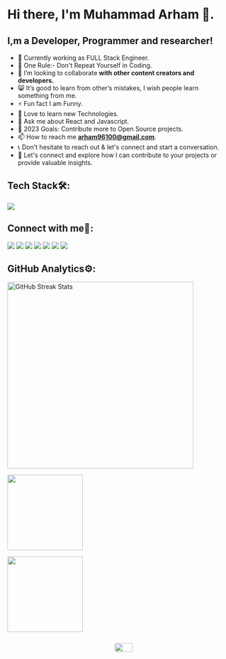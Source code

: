 
# Hi there, I'm Muhammad Arham 👋.

## I,m a Developer, Programmer and researcher!


- 🔭 Currently working as FULL Stack Engineer.
- 📌 One Rule:- Don't Repeat Yourself in Coding.
- 👯 I’m looking to collaborate **with other content creators and developers.**
- 😸 It’s good to learn from other’s mistakes, I wish people learn something from me.
- ⚡ Fun fact I am Funny.
- 🤍 Love to learn new Technologies.
- 💬 Ask me about React and Javascript.
- 🥅 2023 Goals: Contribute more to Open Source projects.
- 📫 How to reach me **arham96100@gmail.com**.
- 📞 Don't hesitate to reach out & let's connect and start a conversation.
- 🤝 Let's connect and explore how I can contribute to your projects or provide valuable insights.


## Tech Stack🛠️:
<div align="left">
   <a href="https://github.com/arhamansari11"> 
<img src="https://skillicons.dev/icons?i=html,css,bootstrap,tailwind,js,jquery,react,redux,php,mysql,git,github,figma,vscode,netlify,discord,vscodeqt&perline=5" /> 
</a>
 </div>


 ## Connect with me🤝:
<a href="https://www.linkedin.com/in/arhamansari11/" target="_blank"><img src="https://img.shields.io/badge/-Arham%20Ansari-0077B5?style=flat&logo=Linkedin&logoColor=white"/></a>
<a href="mailto:arham96100@gmail.com" target="_blank"><img src="https://img.shields.io/badge/-arham96100@gmail.com-D14836?style=flat&logo=Gmail&logoColor=white"/></a>
<a href="https://www.facebook.com/profile.php?id=100069458314356" target="_blank"><img src="https://img.shields.io/badge/-Arham%20Ansari-1877F2?style=flat&logo=Facebook&logoColor=white"/></a>
<a href="https://www.instagram.com/itx.arham_" target="_blank"> <img src="https://img.shields.io/badge/-itx.arham_-FFFC00?style=flat&logo=Instagram&logoColor=white"/></a>
<a href="https://twitter.com/ArhamAnsari1109" target="_blank"><img src="https://img.shields.io/badge/-Arham%20Ansari-1DA1F2?style=flat&logo=Twitter&logoColor=white"/></a>
<a href="https://leetcode.com/arhamansari11" target="_blank"><img src="https://img.shields.io/badge/-Arham%20Ansari-FFA116?style=flat&logo=LeetCode&logoColor=white"/></a>
<a target="_blank" href="https://www.buymeacoffee.com/arhama11"><img src="https://img.shields.io/badge/Buy_Me_A_Coffee-FFDD00?style==flat&logo=buy-me-a-coffee&logoColor=black"/></a>

 ## GitHub Analytics⚙️:

<!--    <a href="https://github.com/arhamansari11/">
  <img width="70%" src="https://github-readme-streak-stats.herokuapp.com/?user=arhamansari11&theme=react&border=61dafb&hide_border=true" alt="GitHub Streak Stars"/>
    </a> -->

<p align="left">
<!--    <a href="https://github.com/arhamansari11/">
  <img width="70%" src="https://github-readme-streak-stats.vercel.app/api?username=arhamansari11&show_icons=true&hide_border=true&title_color=94b4a4&icon_color=FFFFFF&text_color=FFFFFF&bg_color=000000&count_private=true&include_all_commits=true"" alt="GitHub Streak Stars"/>
    </a>
    <img align="center" height="170em" src="https://github-readme-stats.vercel.app/api?username=arhamansari11&show_icons=true&hide_border=true&title_color=94b4a4&icon_color=FFFFFF&text_color=FFFFFF&bg_color=000000&count_private=true&include_all_commits=true"/>
    <img align="center" height="170em" src="https://github-readme-stats.vercel.app/api/top-langs/?username=arhamansari11&text_color=FFFFFF&bg_color=000000&title_color=94b4a4&langs_count=15&layout=compact&hide_border=true" />
</p> -->
   <p align="left">
  <a href="https://github.com/YOUR_GITHUB_USERNAME/">
    <img width="420" src="https://github-readme-streak-stats.herokuapp.com/?user=YOUR_GITHUB_USERNAME&theme=dark" alt="GitHub Streak Stats"/>
  </a>
</p>
<p align="left">
    <img align="center" height="170em" src="https://github-readme-stats.vercel.app/api?username=YOUR_GITHUB_USERNAME&show_icons=true&hide_border=true&title_color=94b4a4&icon_color=FFFFFF&text_color=FFFFFF&bg_color=000000&count_private=true&include_all_commits=true"/>
</p>
<p align="left">
    <img align="center" height="170em" src="https://github-readme-stats.vercel.app/api/top-langs/?username=YOUR_GITHUB_USERNAME&text_color=FFFFFF&bg_color=000000&title_color=94b4a4&langs_count=15&layout=compact&hide_border=true" />
</p>

<div>
  <div style="display: flex; flex-wrap: wrap; justify-content: center; align-items: center;">
    <a href="https://github.com/arhamansari11" target="_blank">
      <img width="99%" src="https://github-profile-summary-cards.vercel.app/api/cards/profile-details?username=arhamansari11&show_icons=true&theme=dark" style="border: 1px solid white; border-radius: 5px; margin: 10px;">
    </a>
  </div>
</div>

